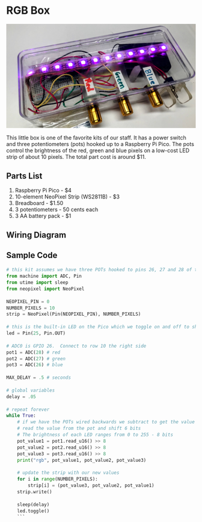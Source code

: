 # RGB Box

![RGB Box](../img/rgb-box.jpg)

This little box is one of the favorite kits of our staff.
It has a power switch and three potentiometers (pots) hooked
up to a Raspberry Pi Pico.  The pots control the brightness
of the red, green and blue pixels on a low-cost LED strip
of about 10 pixels.  The total part cost is around $11.

## Parts List

1. Raspberry Pi Pico - $4
2. 10-element NeoPixel Strip (WS2811B) - $3
3. Breadboard - $1.50
4. 3 potentiometers - 50 cents each
5. 3 AA battery pack - $1

## Wiring Diagram



## Sample Code

```py
# this kit assumes we have three POTs hooked to pins 26, 27 and 28 of the Pico
from machine import ADC, Pin
from utime import sleep
from neopixel import NeoPixel

NEOPIXEL_PIN = 0
NUMBER_PIXELS = 10
strip = NeoPixel(Pin(NEOPIXEL_PIN), NUMBER_PIXELS)

# this is the built-in LED on the Pico which we toggle on and off to show sampling
led = Pin(25, Pin.OUT)

# ADC0 is GPIO 26.  Connect to row 10 the right side
pot1 = ADC(28) # red
pot2 = ADC(27) # green
pot3 = ADC(26) # blue

MAX_DELAY = .5 # seconds

# global variables
delay = .05

# repeat forever
while True:
    # if we have the POTs wired backwards we subtract to get the value
    # read the value from the pot and shift 6 bits
    # The brightness of each LED ranges from 0 to 255 - 8 bits
    pot_value1 = pot1.read_u16() >> 8 
    pot_value2 = pot2.read_u16() >> 8
    pot_value3 = pot3.read_u16() >> 8
    print("rgb", pot_value1, pot_value2, pot_value3)
    
    # update the strip with our new values
    for i in range(NUMBER_PIXELS):
        strip[i] = (pot_value3, pot_value2, pot_value1)
    strip.write()
    
    sleep(delay)
    led.toggle()
    ```